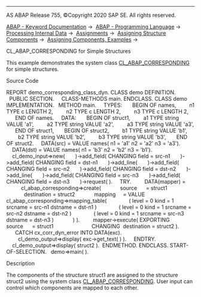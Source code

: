   

* * *

AS ABAP Release 755, ©Copyright 2020 SAP SE. All rights reserved.

[ABAP - Keyword Documentation](https://help.sap.com/doc/abapdocu_755_index_htm/7.55/en-US/abenabap.htm) →  [ABAP - Programming Language](https://help.sap.com/doc/abapdocu_755_index_htm/7.55/en-US/abenabap_reference.htm) →  [Processing Internal Data](https://help.sap.com/doc/abapdocu_755_index_htm/7.55/en-US/abenabap_data_working.htm) →  [Assignments](https://help.sap.com/doc/abapdocu_755_index_htm/7.55/en-US/abenvalue_assignments.htm) →  [Assigning Structure Components](https://help.sap.com/doc/abapdocu_755_index_htm/7.55/en-US/abencorresponding.htm) →  [Assigning Components, Examples](https://help.sap.com/doc/abapdocu_755_index_htm/7.55/en-US/abencorresponding_abexas.htm) → 

CL\_ABAP\_CORRESPONDING for Simple Structures

This example demonstrates the system class [CL\_ABAP\_CORRESPONDING](https://help.sap.com/doc/abapdocu_755_index_htm/7.55/en-US/abencl_abap_corresponding.htm) for simple structures.

Source Code

REPORT demo\_corresponding\_class\_dyn.
CLASS demo DEFINITION.
  PUBLIC SECTION.
    CLASS-METHODS main.
ENDCLASS.
CLASS demo IMPLEMENTATION.
  METHOD main.
    TYPES:
      BEGIN OF names,
        n1 TYPE c LENGTH 2,
        n2 TYPE c LENGTH 2,
        n3 TYPE c LENGTH 2,
      END OF names.
    DATA:
      BEGIN OF struct1,
        a1 TYPE string VALUE 'a1',
        a2 TYPE string VALUE 'a2',
        a3 TYPE string VALUE 'a3',
      END OF struct1,
      BEGIN OF struct2,
        b1 TYPE string VALUE 'b1',
        b2 TYPE string VALUE 'b2',
        b3 TYPE string VALUE 'b3',
      END OF struct2.
    DATA(src) = VALUE names( n1 = 'a1' n2 = 'a2' n3 = 'a3').
    DATA(dst) = VALUE names( n1 = 'b3' n2 = 'b2' n3 = 'b1').
    cl\_demo\_input=>new(
      )->add\_field( CHANGING field = src-n1
      )->add\_field( CHANGING field = dst-n1
      )->add\_line(
      )->add\_field( CHANGING field = src-n2
      )->add\_field( CHANGING field = dst-n2
      )->add\_line(
      )->add\_field( CHANGING field = src-n3
      )->add\_field( CHANGING field = dst-n3
      )->request( ).
    TRY.
        DATA(mapper) =
          cl\_abap\_corresponding=>create(
            source      = struct1
            destination = struct2
            mapping     = VALUE cl\_abap\_corresponding=>mapping\_table(
              ( level = 0 kind = 1 srcname = src-n1 dstname = dst-n1 )
              ( level = 0 kind = 1 srcname = src-n2 dstname = dst-n2 )
              ( level = 0 kind = 1 srcname = src-n3 dstname = dst-n3 )
            ) ).
        mapper->execute( EXPORTING source      = struct1
                         CHANGING  destination = struct2 ).
      CATCH cx\_corr\_dyn\_error INTO DATA(exc).
        cl\_demo\_output=>display( exc->get\_text( ) ).
    ENDTRY.
    cl\_demo\_output=>display( struct2 ).  ENDMETHOD.
ENDCLASS.
START-OF-SELECTION.
  demo=>main( ).

Description

The components of the structure struct1 are assigned to the structure struct2 using the system class [CL\_ABAP\_CORRESPONDING](https://help.sap.com/doc/abapdocu_755_index_htm/7.55/en-US/abencl_abap_corresponding.htm). User input can control which components are mapped to each other.